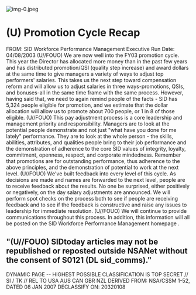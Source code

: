 ![img-0.jpeg](img-0.jpeg)

# (U) Promotion Cycle Recap 

FROM:
SID Workforce Performance Management Executive
Run Date: 04/08/2003
(U//FOUO) We are now well into the FY03 promotion cycle. This year the Director has allocated more money than in the past few years and has distributed promotion/QSI (quality step increase) and award dollars at the same time to give managers a variety of ways to adjust top performers' salaries. This takes us the next step toward compensation reform and will allow us to adjust salaries in three ways-promotions, QSIs, and bonuses-all in the same time frame with the same process. However, having said that, we need to again remind people of the facts - SID has 5,324 people eligible for promotion, and we estimate that the dollar allocation will allow us to promote about 700 people, or 1 in 8 of those eligible.
(U//FOUO) This pay adjustment process is a core leadership and management priority and responsibility. Managers are to look at the potential people demonstrate and not just "what have you done for me lately" performance. They are to look at the whole person - the skills, abilities, attributes, and qualities people bring to their job performance and the demonstration of adherence to the core SID values of integrity, loyalty, commitment, openness, respect, and corporate mindedness. Remember that promotions are for outstanding performance, thus adherence to the above principles, and the demonstration of potential to work at the next level.
(U//FOUO) We've built feedback into every level of this cycle. As decisions are made and names are forwarded to the next level, people are to receive feedback about the results. No one be surprised, either positively or negatively, on the day salary adjustments are announced. We will perform spot checks on the process both to see if people are receiving feedback and to see if the feedback is constructive and raise any issues to leadership for immediate resolution.
(U//FOUO) We will continue to provide communications throughout this process. In addition, this information will all be posted on the SID Workforce Performance Management homepage .

## "(U//FOUO) SIDtoday articles may not be republished or reposted outside NSANet without the consent of $\mathbf{S 0 1 2 1}$ (DL sid_comms)."

DYNAMIC PAGE -- HIGHEST POSSIBLE CLASSIFICATION IS TOP SECRET // SI / TK // REL TO USA AUS CAN GBR NZL DERIVED FROM: NSA/CSSM 1-52, DATED 08 JAN 2007 DECLASSIFY ON: 20320108
